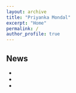 ```yaml
---
layout: archive
title: "Priyanka Mondal"
excerpt: "Home"
permalink: /
author_profile: true
---
```


## News

-
-
-

